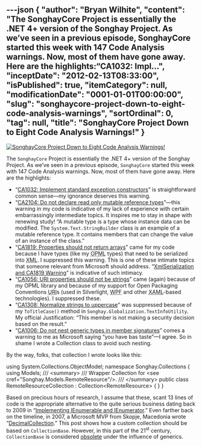 ---json
{
  "author": "Bryan Wilhite",
  "content": "The SonghayCore Project is essentially the .NET 4+ version of the Songhay Project. As we’ve seen in a previous episode, SonghayCore started this week with 147 Code Analysis warnings. Now, most of them have gone away. Here are the highlights:“CA1032: Impl...",
  "inceptDate": "2012-02-13T08:33:00",
  "isPublished": true,
  "itemCategory": null,
  "modificationDate": "0001-01-01T00:00:00",
  "slug": "songhaycore-project-down-to-eight-code-analysis-warnings",
  "sortOrdinal": 0,
  "tag": null,
  "title": "SonghayCore Project Down to Eight Code Analysis Warnings!"
}
---

[<img alt="SonghayCore Project Down to Eight Code Analysis Warnings!" src="http://farm8.staticflickr.com/7055/6864575675_53809bbdc6.jpg">](http://www.flickr.com/photos/wilhite/6864575675/in/photostream/ "SonghayCore Project Down to Eight Code Analysis Warnings!")

The `SonghayCore` Project is essentially the .NET 4+ version of the Songhay Project. As we’ve seen in a previous episode, `SonghayCore` started this week with 147 Code Analysis warnings. Now, most of them have gone away. Here are the highlights:

*   “[CA1032: Implement standard exception constructors](http://msdn.microsoft.com/en-us/library/ms182151.aspx)” is straightforward common sense—my ignorance deserves this warning.
*   “[CA2104: Do not declare read only mutable reference types](http://msdn.microsoft.com/en-us/library/ms182302.aspx)”—this warning in my code is indicative of my lack of experience with certain embarrassingly intermediate topics. It inspires me to stay in shape with renewing study! “A mutable type is a type whose instance data can be modified. The `System.Text.StringBuilder` class is an example of a mutable reference type. It contains members that can change the value of an instance of the class.”
*   “[CA1819: Properties should not return arrays](http://msdn.microsoft.com/en-us/library/0fss9skc.aspx)” came for my code because I have types (like my <acronym title="Outline Processor Markup Language">OPML</acronym> types) that need to be serialized into <acronym title="Extensible Markup Language">XML</acronym>. I suppressed this warning. This is one of these intimate topics that someone relevant from Microsoft should address. “[XmlSerialization and CA1819 Warning](http://social.msdn.microsoft.com/Forums/is/asmxandxml/thread/c29ec71d-52da-4a37-9291-fb95e28018f4)” is indicative of such intimacy.
*   “[CA1056: URI properties should not be strings](http://msdn.microsoft.com/en-us/library/ms182175.aspx)” came (again) because of my OPML library and because of my support for Open Packaging Conventions <acronym title="Universal Resource Identifier">URI</acronym>s (used in Silverlight, <acronym title="Windows Presentation Foundation">WPF</acronym> and other <acronym title="Extensible Application Markup Language">XAML</acronym>-based technologies). I suppressed these.
*   “[CA1308: Normalize strings to uppercase](http://msdn.microsoft.com/en-us/library/bb386042.aspx)” was suppressed because of my `ToTitleCase()` method in `Songhay.Globalization.TextInfoUtility`. My official Justification: “This member is not making a security decision based on the result.”
*   “[CA1006: Do not nest generic types in member signatures](http://msdn.microsoft.com/en-us/library/ms182144.aspx)” comes a warning to me as Microsoft saying “you have bas taste”—I agree. So in shame I wrote a Collection class to avoid such nesting.

By the way, folks, that collection I wrote looks like this:


using System.Collections.ObjectModel;
namespace Songhay.Collections
{
    using Models;
    /// &lt;summary&gt;
    /// Wrapper Collection for &lt;see cref="Songhay.Models.RemoteResource"/&gt;.
    /// &lt;/summary&gt;
    public class RemoteResourceCollection : Collection&lt;RemoteResource&gt;
    {
    }
}


Based on precious hours of research, I assume that these, scant 13 lines of code is the appropriate alternative to the quite serious business dating back to 2009 in “[Implementing IEnumerable and IEnumerator](http://brendan.enrick.com/post/Implementing-IEnumerable-and-IEnumerator.aspx).” Even farther back on the timeline, in 2007, a Microsoft MVP from Skopje, Macedonia wrote “[DecimalCollection](http://sharpsource.blogspot.com/2007/05/decimalcollection.html).” This post shows how a custom collection should be based on `CollectionBase`. However, in this part of the 21<sup>st</sup> century, `CollectionBase` is considered [obsolete](http://stackoverflow.com/questions/5704776/is-the-collectionbase-class-still-supported) under the influence of generics.
